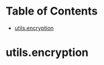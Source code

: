 # Table of Contents

* [utils.encryption](#utils.encryption)

<a name="utils.encryption"></a>
# utils.encryption

